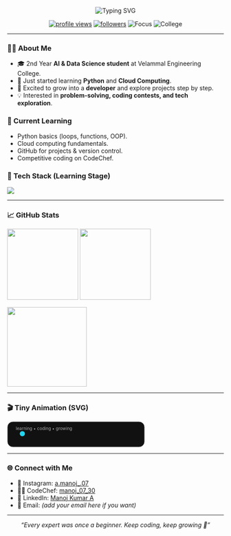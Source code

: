 <!-- Profile README for Manojkumar A -->

<p align="center">
  <img src="https://readme-typing-svg.demolab.com?font=Inter&weight=600&size=32&duration=3500&pause=900&center=true&vCenter=true&width=800&lines=Hi%2C+I'm+Manojkumar+A+%F0%9F%91%8B;2nd+Year+AI+%26+DS+Student;Learning+Python+%26+Cloud+Computing;From+Velammal+Engineering+College;Excited+to+grow+as+a+developer" alt="Typing SVG" />
</p>

<p align="center">
  <a href="https://github.com/amanojkumar07"><img src="https://komarev.com/ghpvc/?username=amanojkumar07&style=for-the-badge" alt="profile views"/></a>
  <a href="https://github.com/amanojkumar07?tab=followers"><img src="https://img.shields.io/github/followers/amanojkumar07?style=for-the-badge" alt="followers"/></a>
  <img src="https://img.shields.io/badge/Focus-Python%20%7C%20Cloud%20Computing-blueviolet?style=for-the-badge" alt="Focus"/>
  <img src="https://img.shields.io/badge/College-Velammal%20Engineering%20College-brightgreen?style=for-the-badge" alt="College"/>
</p>

---

### 👨‍🎓 About Me
- 🎓 2nd Year **AI & Data Science student** at Velammal Engineering College.
- 🐍 Just started learning **Python** and **Cloud Computing**.
- 🚀 Excited to grow into a **developer** and explore projects step by step.
- 💡 Interested in **problem-solving, coding contests, and tech exploration**.

### 🚀 Current Learning
- Python basics (loops, functions, OOP).
- Cloud computing fundamentals.
- GitHub for projects & version control.
- Competitive coding on CodeChef.

### 🧰 Tech Stack (Learning Stage)
<p>
  <img src="https://skillicons.dev/icons?i=python,git,github,linux,cloudflare&perline=6"/>
</p>

---

### 📈 GitHub Stats
<p>
  <img height="165" src="https://github-readme-stats.vercel.app/api?username=amanojkumar07&show_icons=true&hide_title=true&include_all_commits=true&count_private=true" />
  <img height="165" src="https://github-readme-stats.vercel.app/api/top-langs/?username=amanojkumar07&layout=compact&hide_title=true" />
</p>

<p>
  <img height="185" src="https://streak-stats.demolab.com?user=amanojkumar07&date_format=M%20j%5B%2C%20Y%5D" />
</p>

---

### 🎬 Tiny Animation (SVG)

<p>
  <!-- Simple bouncing dot SVG animation -->
  <svg width="320" height="60" viewBox="0 0 320 60" xmlns="http://www.w3.org/2000/svg">
    <rect x="1" y="1" width="318" height="58" rx="12" fill="#111" stroke="#444"/>
    <circle id="dot" cx="30" cy="30" r="6" fill="#22d3ee">
      <animate attributeName="cx" values="30;290;30" dur="5s" repeatCount="indefinite"/>
      <animate attributeName="cy" values="30;12;30;48;30" dur="2.5s" repeatCount="indefinite"/>
    </circle>
    <text x="20" y="20" font-size="10" fill="#aaa">learning • coding • growing</text>
  </svg>
</p>

---

### 🌐 Connect with Me
- 📸 Instagram: [a.manoj_.07](https://www.instagram.com/a.manoj_.07)  
- 👨‍💻 CodeChef: [manoj_07_30](https://www.codechef.com/users/manoj_07_30)  
- 💼 LinkedIn: [Manoj Kumar A](https://www.linkedin.com/in/manoj-kumar-a-626084344)  
- 📧 Email: *(add your email here if you want)*  

---

<p align="center">
  <em>“Every expert was once a beginner. Keep coding, keep growing 🚀”</em>
</p>

